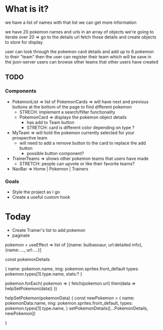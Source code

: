 # What is it?

we have a list of names
with that list we can get more information

we have 20 pokemon names and urls in an array of objects
we're going to iterate over 20 => go to the details url
fetch those details and create objects to store for display.

user can look through the pokemon card details and add up to 6 pokemon to their "team"
then the user can register their team which will be save in the json-server
users can browse other teams that other users have created


## TODO

### Components
  - PokemonList => list of PokemonCards => will have next and previous buttons at the bottom of the page to find different pokemon
    - STRECH: implement a search/filter functionality
    - PokemonCard => displays the pokemon object details
      - has add to Team button
      - STRETCH: card is different color depending on type ?
  - MyTeam => will hold the pokemon currently selected for your prospective team
    - will need to add a remove button to the card to replace the add button
      - possible button component?
  - TrainerTeams => shows other pokemon teams that users have made
    - STRETCH: people can upvote or like their favorite teams?
  - NavBar => Home | Pokemon | Trainers 

### Goals
  - Style the project as I go
  - Create a useful custom hook
  
  # Today

  - Create Trainer's list to add pokemon
  - paginate
  















pokemon = useEffect => list of [{name: bulbasoaur, url:detailed info}, {name:...., url:....}]

const pokemonDetails

{ name: pokemon.name,
  img: pokemon.sprites.front_default
  types: pokemon.types[1].type.name,
  stats:?
  }

pokemon.forEach( pokemon => {
  fetch(pokemon.url)
  then(data => helpSetPokemon(data))
})

helpSetPokemon(pokemonData) {
  const newPokemon = {
    name: pokemonData.name,
    img: pokemon.sprites.front_default,
    types: pokemon.types[1].type.name,
  }
  setPokemonDetails([...PokemonDetails, newPokemon])

}